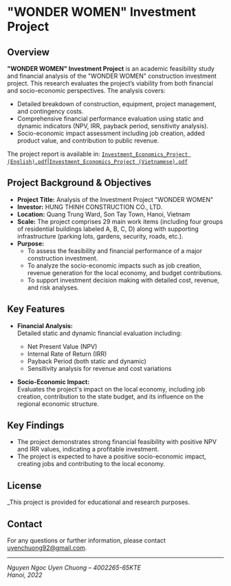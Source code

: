 # "WONDER WOMEN" Investment Project

## Overview

**"WONDER WOMEN" Investment Project** is an academic feasibility study and financial analysis of the "WONDER WOMEN" construction investment project. This research evaluates the project’s viability from both financial and socio-economic perspectives. The analysis covers:
- Detailed breakdown of construction, equipment, project management, and contingency costs.
- Comprehensive financial performance evaluation using static and dynamic indicators (NPV, IRR, payback period, sensitivity analysis).
- Socio-economic impact assessment including job creation, added product value, and contribution to public revenue.

The project report is available in: [`Investment_Economics_Project (English).pdf`](https://github.com/UyenChuongNguyen/wonder-women-investment-project/blob/main/Investment%20Economics%20Project%20(English).pdf)|[`Investment_Economics_Project (Vietnamese).pdf`](https://github.com/UyenChuongNguyen/wonder-women-investment-project/blob/main/Investment%20Economics%20Project%20(Vietnamese).pdf)

## Project Background & Objectives

- **Project Title:** Analysis of the Investment Project "WONDER WOMEN"
- **Investor:** HUNG THINH CONSTRUCTION CO., LTD.
- **Location:** Quang Trung Ward, Son Tay Town, Hanoi, Vietnam
- **Scale:** The project comprises 29 main work items (including four groups of residential buildings labeled A, B, C, D) along with supporting infrastructure (parking lots, gardens, security, roads, etc.).
- **Purpose:**  
  - To assess the feasibility and financial performance of a major construction investment.
  - To analyze the socio-economic impacts such as job creation, revenue generation for the local economy, and budget contributions.
  - To support investment decision making with detailed cost, revenue, and risk analyses.

## Key Features

- **Financial Analysis:**  
  Detailed static and dynamic financial evaluation including:
  - Net Present Value (NPV)
  - Internal Rate of Return (IRR)
  - Payback Period (both static and dynamic)
  - Sensitivity analysis for revenue and cost variations

- **Socio-Economic Impact:**  
  Evaluates the project's impact on the local economy, including job creation, contribution to the state budget, and its influence on the regional economic structure.

## Key Findings

* The project demonstrates strong financial feasibility with positive NPV and IRR values, indicating a profitable investment.
* The project is expected to have a positive socio-economic impact, creating jobs and contributing to the local economy.

## License

_This project is provided for educational and research purposes.

## Contact

For any questions or further information, please contact [uyenchuong92@gmail.com](mailto:uyenchuong92@gmail.com).

---

*Nguyen Ngoc Uyen Chuong – 4002265-65KTE*  
_Hanoi, 2022_
